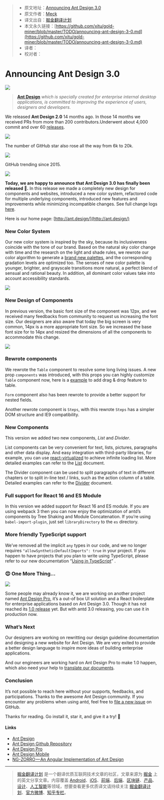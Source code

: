 > * 原文地址：[Announcing Ant Design 3.0](https://medium.com/ant-design/announcing-ant-design-3-0-70e3e65eca0c)
> * 原文作者：[Meck](https://medium.com/@yesmeck?source=post_header_lockup)
> * 译文出自：[掘金翻译计划](https://github.com/xitu/gold-miner)
> * 本文永久链接：[https://github.com/xitu/gold-miner/blob/master/TODO/announcing-ant-design-3-0.md](https://github.com/xitu/gold-miner/blob/master/TODO/announcing-ant-design-3-0.md)
> * 译者：
> * 校对者：

# Announcing Ant Design 3.0

![](https://cdn-images-1.medium.com/max/2000/1*LipB3O0Bt3sdeP4V9ZILeQ.png)

> [**Ant Design**](https://ant.design/) _which is specially created for enterprise internal desktop applications, is committed to improving the experience of users, designers and developers._

We released **Ant Design 2.0** 14 months ago. In those 14 months we received PRs from more than 200 contributors.Underwent about 4,000 commit and over 60 [releases](https://github.com/ant-design/ant-design/releases).

![](https://cdn-images-1.medium.com/max/800/1*lo18e8-74pk6w5jLPy7npA.png)

The number of GitHub star also rose all the way from 6k to 20k.

![](https://cdn-images-1.medium.com/max/1000/1*pn8DEp6GwBgoVksi9kwMuw.png)

GitHub trending since 2015.

![](https://cdn-images-1.medium.com/max/800/1*Pyy85SEu0fYxthrWe7vv-A.png)

**Today, we are happy to announce that Ant Design 3.0 has finally been released 🎉.** In this release we made a completely new design for components and websites, introduced a new color system, refactored code for multiple underlying components, introduced new features and improvements while minimizing incompatible changes. See full change logs [here](https://ant.design/changelog#3.0.0).

Here is our home page: [http://ant.design/](http://ant.design/)

### New Color System

Our new color system is inspired by the sky, because its inclusiveness coincide with the tone of our brand. Based on the natural sky color change with time and the research on the light and shade rules, we rewrote our color algorithm to generate a [brand new palettes](https://ant.design/docs/spec/colors), and the corresponding gradation levels are optimized too. The senses of new color palette is younger, brighter, and grayscale transitions more natural, a perfect blend of sensual and rational beauty. In addition, all dominant color values ​​take into account accessibility standards.

![](https://cdn-images-1.medium.com/max/1000/1*PzbgW3jZA9uyR8JszwLgAw.png)

### New Design of Components

In previous version, the basic font size of the component was 12px, and we received many feedbacks from community to request us increasing the font size. Our designers are also aware that today the big screen is very common, 14px is a more appropriate font size. So we increased the base font size for to 14px and resized the dimensions of all the components to accommodate this change.

![](https://cdn-images-1.medium.com/max/2000/1*NIlj0-TdLMbo_hzSBP8tmg.png)

### Rewrote components

We rewrote the `Table` component to resolve some long living issues. A new prop `components` was introduced, with this props you can highly customize `Table` component now, here is a [example](http://beta.ant.design/components/table/#components-table-demo-drag-sorting) to add drag & drop feature to table.

`Form` component also has been rewrote to provide a better support for nested fields.

Another rewrote component is `Steps`, with this rewrote `Steps` has a simpler DOM structure and IE9 compatibility.

### New Components

This version we added two new components, _List_ and _Divider_.

List components can be very convenient for text, lists, pictures, paragraphs and other data display. And easy integration with third-party libraries, for example, you can use [react-virtualized](https://github.com/bvaughn/react-virtualized) to achieve infinite loading list. More detailed examples can refer to the [List](https://ant.design/components/list/) document.

The Divider component can be used to split paragraphs of text in different chapters or to split in-line text / links, such as the action column of a table. Detailed examples can refer to the [Divider](https://ant.design/components/divide) document.

### Full support for React 16 and ES Module

In this version we added support for React 16 and ES module. If you are using webpack 3 then you can now enjoy the optimization of antd’s components by Tree Shaking and Module Concatenation. If you’re using `babel-import-plugin`, just set `libraryDirectory` to the `es` directory.

### More friendly TypeScript support

We’ve removed all the implicit `any` types in our code, and we no longer requires `"allowSyntheticDefaultImports": true` in your project. If you happen to have projects that you plan to write using TypeScript, please refer to our new documentation “[Using in TypeScript](https://ant.design/docs/react/use-in-typescript/)” .

### 😍 One More Thing…

![](https://cdn-images-1.medium.com/max/1000/1*YHn_dMzMYfkIL2Hr5TvXcQ.png)

Some people may already know it, we are working on another project named [Ant Design Pro](https://pro.ant.design/), it’s a out-of box UI solution and a React boilerplate for enterprise applications based on Ant Design 3.0\. Though it has not reached its [1.0 release](https://github.com/ant-design/ant-design-pro/issues/333) yet. But with antd 3.0 releasing, you can use it in production now.

### What’s Next

Our designers are working on rewritting our design guideline documentation and designing a new website for Ant Design. We are very exited to provide a better design language to inspire more ideas of building enterprise applications.

And our engineers are working hard on Ant Design Pro to make 1.0 happen, which also need your help to [translate our documents](https://github.com/ant-design/ant-design-pro/issues/120).

### Conclusion

It’s not possible to reach here without your supports, feedbacks, and participations. Thanks to the awesome Ant Design community. If you encounter any problems when using antd, feel free to [file a new issue](https://github.com/ant-design/ant-design/issues/new) on GitHub.

Thanks for reading. Go install it, star it, and give it a try! 🎉

#### Links

*   [Ant Design](https://ant.design)
*   [Ant Design Github Repository](http://github.com/ant-design/ant-design)
*   [Ant Design Pro](https://pro.ant.design/)
*   [Ant Design Mobile](https://mobile.ant.design/)
*   [NG-ZORRO — An Angular Implementation of Ant Design](https://ng.ant.design)


---

> [掘金翻译计划](https://github.com/xitu/gold-miner) 是一个翻译优质互联网技术文章的社区，文章来源为 [掘金](https://juejin.im) 上的英文分享文章。内容覆盖 [Android](https://github.com/xitu/gold-miner#android)、[iOS](https://github.com/xitu/gold-miner#ios)、[前端](https://github.com/xitu/gold-miner#前端)、[后端](https://github.com/xitu/gold-miner#后端)、[区块链](https://github.com/xitu/gold-miner#区块链)、[产品](https://github.com/xitu/gold-miner#产品)、[设计](https://github.com/xitu/gold-miner#设计)、[人工智能](https://github.com/xitu/gold-miner#人工智能)等领域，想要查看更多优质译文请持续关注 [掘金翻译计划](https://github.com/xitu/gold-miner)、[官方微博](http://weibo.com/juejinfanyi)、[知乎专栏](https://zhuanlan.zhihu.com/juejinfanyi)。
